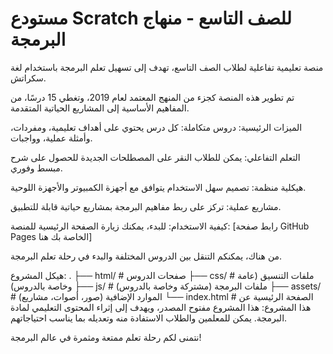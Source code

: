 # مستودع Scratch للصف التاسع - منهاج البرمجة
منصة تعليمية تفاعلية لطلاب الصف التاسع، تهدف إلى تسهيل تعلم البرمجة باستخدام لغة سكراتش.

تم تطوير هذه المنصة كجزء من المنهج المعتمد لعام 2019، وتغطي 15 درسًا، من المفاهيم الأساسية إلى المشاريع الحياتية المتقدمة.

الميزات الرئيسية:
دروس متكاملة: كل درس يحتوي على أهداف تعليمية، ومفردات، وأمثلة عملية، وواجبات.

التعلم التفاعلي: يمكن للطلاب النقر على المصطلحات الجديدة للحصول على شرح مبسط وفوري.

هيكلية منظمة: تصميم سهل الاستخدام يتوافق مع أجهزة الكمبيوتر والأجهزة اللوحية.

مشاريع عملية: تركز على ربط مفاهيم البرمجة بمشاريع حياتية قابلة للتطبيق.

كيفية الاستخدام:
للبدء، يمكنك زيارة الصفحة الرئيسية للمنصة:
[رابط صفحة GitHub Pages الخاصة بك هنا]

من هناك، يمكنكم التنقل بين الدروس المختلفة والبدء في رحلة تعلم البرمجة.

هيكل المشروع:
.
├── html/               # صفحات الدروس
├── css/                # ملفات التنسيق (عامة وخاصة بالدروس)
├── js/                 # ملفات البرمجة (مشتركة وخاصة بالدروس)
├── assets/             # الموارد الإضافية (صور، أصوات، مشاريع)
└── index.html          # الصفحة الرئيسية
عن هذا المشروع:
هذا المشروع مفتوح المصدر، ويهدف إلى إثراء المحتوى التعليمي لمادة البرمجة. يمكن للمعلمين والطلاب الاستفادة منه وتعديله بما يناسب احتياجاتهم.

نتمنى لكم رحلة تعلم ممتعة ومثمرة في عالم البرمجة!

